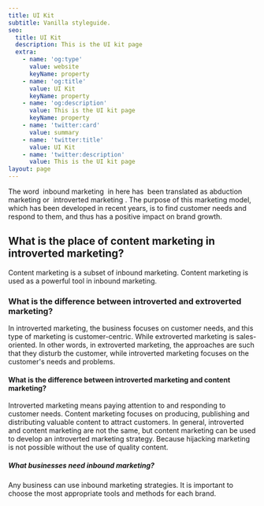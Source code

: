 ```yaml
---
title: UI Kit
subtitle: Vanilla styleguide.
seo:
  title: UI Kit
  description: This is the UI kit page
  extra:
    - name: 'og:type'
      value: website
      keyName: property
    - name: 'og:title'
      value: UI Kit
      keyName: property
    - name: 'og:description'
      value: This is the UI kit page
      keyName: property
    - name: 'twitter:card'
      value: summary
    - name: 'twitter:title'
      value: UI Kit
    - name: 'twitter:description'
      value: This is the UI kit page
layout: page
---
```

The word  inbound marketing  in here has  been translated as abduction marketing or  introverted marketing . The purpose of this marketing model, which has been developed in recent years, is to find customer needs and respond to them, and thus has a positive impact on brand growth.

## What is the place of content marketing in introverted marketing?

Content marketing is a subset of inbound marketing. Content marketing is used as a powerful tool in inbound
marketing.

### What is the difference between introverted and extroverted marketing?

In introverted marketing, the business focuses on customer needs, and this type of marketing is customer-centric. While extroverted
marketing is sales-oriented. In other words, in extroverted marketing, the approaches are such that they disturb the customer, while introverted marketing focuses on the customer's needs and problems.

#### What is the difference between introverted marketing and content marketing?

Introverted marketing means paying attention to and responding to customer needs. Content marketing focuses on producing,
publishing and distributing valuable content to attract customers. In general, introverted and content marketing are not the same, but content
marketing can be used to develop an introverted marketing strategy. Because hijacking marketing is not possible without the use of quality content.

##### What businesses need inbound marketing?

Any business can use inbound marketing strategies. It is important to choose the most appropriate tools and methods for each brand.

 

 
